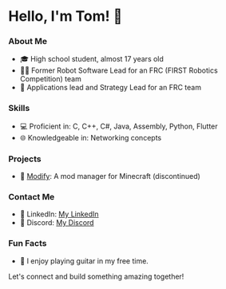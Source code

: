 # Hello, I'm Tom! 👋

### About Me
- 🎓 High school student, almost 17 years old
- 👨‍💻 Former Robot Software Lead for an FRC (FIRST Robotics Competition) team
- 📖 Applications lead and Strategy Lead for an FRC team

### Skills
- 💻 Proficient in: C, C++, C#, Java, Assembly, Python, Flutter
- 🌐 Knowledgeable in: Networking concepts

### Projects
- 🤖 [Modify](https://github.com/Tom-ne/Modify): A mod manager for Minecraft (discontinued)

### Contact Me
- 💼 LinkedIn: [My LinkedIn](https://www.linkedin.com/in/tom-neumann-18876827a/)
- 💬 Discord: [My Discord](https://discord.com/users/837740773482299425)

### Fun Facts
- 🎸 I enjoy playing guitar in my free time.

Let's connect and build something amazing together!
